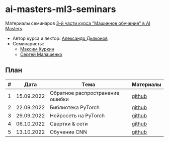 # ai-masters-ml3-seminars
Материалы семинаров [3-й части курса "Машинное обучение" в AI Masters](https://aimasters.ru/ml3)

* Автор курса и лектор: [Александр Дьяконов](https://github.com/Dyakonov)
* Семинаристы:
  * [Максим Куркин](https://github.com/Fr0do)
  * [Сергей Малашенко](https://github.com/SergeyMalashenko)
  
## План

|#  |Дата       |Tема                                         |Материалы                                                            
|---|-----------|---------------------------------------------|---------------------------------------------------------------------|
|1  |15.09.2022 |Обратное распространение ошибки              |[github](seminars/01_backprop/seminar01_backprop.ipynb          )    |
|2  |22.09.2022 |Библиотека PyTorch                           |[github](seminars/02_pytorch/seminar02_pytorch.ipynb            )    |
|3  |29.09.2022 |Нейросеть на PyTorch                         |[github](seminars/03_neuralnetwork/seminar03_neuralnetwork.ipynb)    |
|4  |06.10.2022 |Свертки & сети                               |[github](seminars/04_convolutions/seminar04_convolutions.ipynb  )    |
|5  |13.10.2022 |Обучение CNN                                 |[github](seminars/05_cnn/seminar05_cnn.ipynb                    )    |
